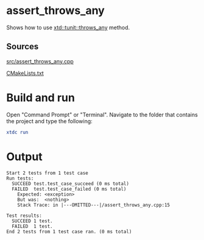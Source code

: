 # assert_throws_any

Shows how to use [xtd::tunit::throws_any](../../../../src/xtd.tunit/include/xtd/assert.h) method.

## Sources

[src/assert_throws_any.cpp](src/assert_throws_any.cpp)

[CMakeLists.txt](CMakeLists.txt)

# Build and run

Open "Command Prompt" or "Terminal". Navigate to the folder that contains the project and type the following:

```cmake
xtdc run
```

# Output

```
Start 2 tests from 1 test case
Run tests:
  SUCCEED test.test_case_succeed (0 ms total)
  FAILED  test.test_case_failed (0 ms total)
    Expected: <exception>
    But was:  <nothing>
    Stack Trace: in |---OMITTED---|/assert_throws_any.cpp:15

Test results:
  SUCCEED 1 test.
  FAILED  1 test.
End 2 tests from 1 test case ran. (0 ms total)
```
